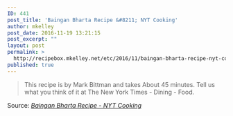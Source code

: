 ```yaml
---
ID: 441
post_title: 'Baingan Bharta Recipe &#8211; NYT Cooking'
author: mkelley
post_date: 2016-11-19 13:21:15
post_excerpt: ""
layout: post
permalink: >
  http://recipebox.mkelley.net/etc/2016/11/baingan-bharta-recipe-nyt-cooking/
published: true
---
```

<blockquote>This recipe is by Mark Bittman and takes About 45 minutes. Tell us what you think of it at The New York Times - Dining - Food.</blockquote>
Source: <em><a href="http://cooking.nytimes.com/recipes/1014830-baingan-bharta">Baingan Bharta Recipe - NYT Cooking</a></em>